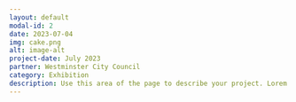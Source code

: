 ```yaml
---
layout: default
modal-id: 2
date: 2023-07-04
img: cake.png
alt: image-alt
project-date: July 2023
partner: Westminster City Council
category: Exhibition
description: Use this area of the page to describe your project. Lorem ipsum dolor sit amet, consectetur adipisicing elit. Mollitia neque assumenda ipsam nihil, molestias magnam, recusandae quos quis inventore quisquam velit asperiores, vitae? Reprehenderit soluta, eos quod consequuntur itaque. Nam.
---
```

